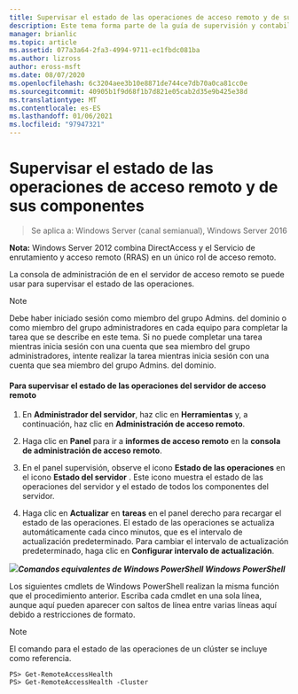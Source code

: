 ```yaml
---
title: Supervisar el estado de las operaciones de acceso remoto y de sus componentes
description: Este tema forma parte de la guía de supervisión y contabilidad de acceso remoto en Windows Server 2016.
manager: brianlic
ms.topic: article
ms.assetid: 077a3a64-2fa3-4994-9711-ec1fbdc081ba
ms.author: lizross
author: eross-msft
ms.date: 08/07/2020
ms.openlocfilehash: 6c3204aee3b10e8871de744ce7db70a0ca81cc0e
ms.sourcegitcommit: 40905b1f9d68f1b7d821e05cab2d35e9b425e38d
ms.translationtype: MT
ms.contentlocale: es-ES
ms.lasthandoff: 01/06/2021
ms.locfileid: "97947321"
---
```

# <a name="monitor-the-operations-status-of-the-remote-access-server-and-its-components"></a>Supervisar el estado de las operaciones de acceso remoto y de sus componentes

>Se aplica a: Windows Server (canal semianual), Windows Server 2016

**Nota:** Windows Server 2012 combina DirectAccess y el Servicio de enrutamiento y acceso remoto (RRAS) en un único rol de acceso remoto.

La consola de administración de en el servidor de acceso remoto se puede usar para supervisar el estado de las operaciones.

> [!NOTE]
> Debe haber iniciado sesión como miembro del grupo Admins. del dominio o como miembro del grupo administradores en cada equipo para completar la tarea que se describe en este tema. Si no puede completar una tarea mientras inicia sesión con una cuenta que sea miembro del grupo administradores, intente realizar la tarea mientras inicia sesión con una cuenta que sea miembro del grupo Admins. del dominio.

#### <a name="to-monitor-the-remote-access-server-operations-status"></a>Para supervisar el estado de las operaciones del servidor de acceso remoto

1.  En **Administrador del servidor**, haz clic en **Herramientas** y, a continuación, haz clic en **Administración de acceso remoto**.

2.  Haga clic en **Panel** para ir a **informes de acceso remoto** en la **consola de administración de acceso remoto**.

3.  En el panel supervisión, observe el icono **Estado de las operaciones** en el icono **Estado del servidor** . Este icono muestra el estado de las operaciones del servidor y el estado de todos los componentes del servidor.

4.  Haga clic en **Actualizar** en **tareas** en el panel derecho para recargar el estado de las operaciones. El estado de las operaciones se actualiza automáticamente cada cinco minutos, que es el intervalo de actualización predeterminado. Para cambiar el intervalo de actualización predeterminado, haga clic en **Configurar intervalo de actualización**.

![](../../../media/Monitor-the-operations-status-of-the-Remote-Access-server-and-its-components/PowerShellLogoSmall.gif)**_<em>Comandos equivalentes</em> de Windows PowerShell Windows PowerShell_**

Los siguientes cmdlets de Windows PowerShell realizan la misma función que el procedimiento anterior. Escriba cada cmdlet en una sola línea, aunque aquí pueden aparecer con saltos de línea entre varias líneas aquí debido a restricciones de formato.

> [!NOTE]
> El comando para el estado de las operaciones de un clúster se incluye como referencia.

```
PS> Get-RemoteAccessHealth
PS> Get-RemoteAccessHealth -Cluster
```



